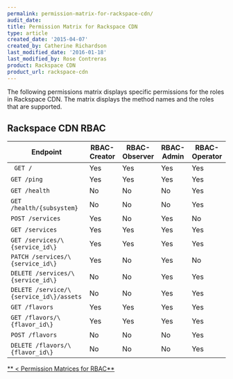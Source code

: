 ```yaml
---
permalink: permission-matrix-for-rackspace-cdn/
audit_date:
title: Permission Matrix for Rackspace CDN
type: article
created_date: '2015-04-07'
created_by: Catherine Richardson
last_modified_date: '2016-01-18'
last_modified_by: Rose Contreras
product: Rackspace CDN
product_url: rackspace-cdn
---
```


The following permissions matrix displays specific permissions for the roles in Rackspace CDN. The matrix displays the method names and the roles that are supported.

## Rackspace CDN RBAC

Endpoint | RBAC-Creator | RBAC-Observer | RBAC-Admin | RBAC-Operator
--- | --- | --- | --- | ---
``` GET /``` | Yes | Yes | Yes | Yes
```GET /ping``` | Yes | Yes | Yes | Yes
```GET /health``` | No | No | No | Yes
```GET /health/{subsystem}``` | No | No | No | Yes
```POST /services``` | Yes | No | Yes | No
```GET /services``` | Yes | Yes | Yes | Yes
```GET /services/\{service_id\}``` | Yes | Yes | Yes | Yes
```PATCH /services/\{service_id\}``` | Yes | No | Yes | No
```DELETE /services/\{service_id\}``` | No | No | Yes | Yes
```DELETE /service/\{service_id\}/assets``` | No | No | Yes | Yes
```GET /flavors``` | Yes | Yes | Yes | Yes
```GET /flavors/\{flavor_id\}``` | Yes | Yes | Yes | Yes
```POST /flavors``` | No | No | No | Yes
```DELETE /flavors/\{flavor_id\}``` | No | No | No | Yes

[** &lt; Permission Matrices for RBAC**](/how-to/permissions-matrix-for-role-based-access-control-rbac)
